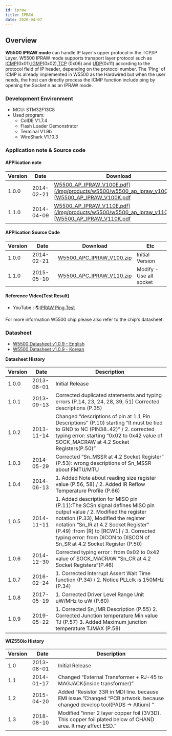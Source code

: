 ```yaml
---
id: ipraw
title: IPRAW
date: 2020-04-07
---
```


## Overview

**W5500 IPRAW mode** can handle IP layer's upper protocol
in the TCP/IP Layer. W5500 IPRAW mode supports transport layer protocol
such as
[ICMP](<http://en.wikipedia.org/wiki/Internet_Control_Message_Protocol>)(0x01),[IGMP](<http://en.wikipedia.org/wiki/Internet_Group_Management_Protocol>)(0x02),[TCP](<http://en.wikipedia.org/wiki/Transmission_Control_Protocol>)
(0x06) and
[UDP](<http://en.wikipedia.org/wiki/User_Datagram_Protocol>)(0x11)
according to the protocol field of IP header, depending on the protocol
number. The 'Ping' of ICMP is already implemented in W5500 as the
Hardwired but when the user needs, the host can directly process the
ICMP function include ping by opening the Socket n as an IPRAW mode.

### Development Environment
   * MCU: STM32F13C8
   * Used program:
      * CoIDE V1.7.4
      * Flash Loader Demonstrator
      * Terminal V1.9b
      * WireShark V1.10.3

### Application note & Source code
#### APPlication note
|Version	|Date|	Download|
|---------|----|-----------|
|1.0.0|	2014-02-21|	<a href="/img/products/w5500/w5500_ap_ipraw_v100k.pdf" target="_blank">W5500_AP_IPRAW_V100E.pdf](/img/products/w5500/w5500_ap_ipraw_v100e.pdf),[W5500_AP_IPRAW_V100K.pdf</a>|
|1.1.0|	2014-04-09|	<a href="/img/products/w5500/w5500_ap_ipraw_v110k.pdf" target="_blank">W5500_AP_IPRAW_V110E.pdf](/img/products/w5500/w5500_ap_ipraw_v110e.pdf),[W5500_AP_IPRAW_V110K.pdf</a>|
#### APPlication Source Code
|Version|	Date|	Download|	Etc|
|-------|-----|---------|----|
|1.0.0	|2014-02-21|	<a href="/img/products/w5500/w5500_apc_ipraw_v100.zip" target="_blank">W5500_APC_IPRAW_V100.zip</a>|	Initial Version|
|1.1.0|	2015-05-10| <a href="/img/products/w5500/w5500_apc_ipraw_v110.zip" target="_blank">W5500_APC_IPRAW_V110.zip</a>|	Modify - Use all socket|

#### Reference Video(Test Result)

   * YouTube : 🌎[IPRAW Ping Test](https://www.youtube.com/watch?v=XqEvf088CC4)

For more information W5500 chip please also refer to the chip's datasheet:

### Datasheet
  * <a href="/img/products/w5500/w5500_ds_v109e.pdf" target="_blank">W5500 Datasheet v1.0.9 - English</a>
  * <a href="/img/products/w5500/w5500_ds_v109k.pdf" target="_blank">W5500 Datasheet v1.0.9 - Korean</a>
  
**Datasheet History**

|Version|	Date|	Description|
|-------|-----|------------|
|1.0.0	|2013-08-01|	Initial Release|
|1.0.1	|2013-09-13|	Corrected duplicated statements and typing errors (P.14, 23, 24, 28, 39, 51) Corrected descriptions (P.35)|
|1.0.2|	2013-11-14|	Changed “descriptions of pin at 1.1 Pin Descriptions” (P.10) starting ”It must be tied to GND to NC (PIN38..42)” / 2. corrected typing error: starting “0x02 to 0x42 value of SOCK_MACRAW at 4.2 Socket Registers(P.50)”|
|1.0.3|	2014-05-29|	Corrected “Sn_MSSR at 4.2 Socket Register” (P.53): wrong descriptions of Sn_MSSR about FMTU/MTU|
|1.0.4|	2014-06-13|	1. Added Note about reading size register value (P.56, 58) / 2. Added IR Reflow Temperature Profile (P.66)|
|1.0.5	|2014-11-11|	1. Added description for MISO pin (P.11):The SCSn signal defines MISO pin output value / 2. Modified the register notation (P.33), Modified the register notation “Sn_IR at 4.2 Socket Register” (P.49) :from [R] to [RCW1] / 3. Corrected typing error: from DICON to DISCON of Sn_SR at 4.2 Socket Register (P.50)|
|1.0.6|	2014-12-30|	Corrected typing error : from 0x02 to 0x42 value of SOCK_MACRAW “Sn_CR at 4.2 Socket Registers”(P.46)|
|1.0.7	|2016-02-24|	1. Corrected Interrupt Assert Wait Time function (P.34) / 2. Notice PLLclk is 150MHz (P.34)|
|1.0.8|	2017-05-19|	1. Corrected Driver Level Range Unit uW/MHz to uW (P.60)|
|1.0.9|	2019-05-22|	1. Corrected Sn_IMR Description (P.55) 2. Corrected Junction temperature Min value TJ (P.57) 3. Added Maximum junction temperature TJMAX (P.58)|

**WIZ550io History**

|Version|	Date	|Description|
|-------|-------|-----------|
|1.0|	2013-08-01|	Initial Release|
|1.1|	2014-01-17|	Changed “External Transformer + RJ-45 to MAGJACK(inside transformer)”|
|1.2	|2015-04-20|	Added “Resistor 33R in MDI line. because EMI issue.”Changed “PCB artwork. because changed develop tool(PADS → Altium) ”|
|1.3	|2018-08-10|	Modified “inner 2 layer copper foil (3V3D). This copper foil plated below of CHAND area. It may affect ESD.”|

